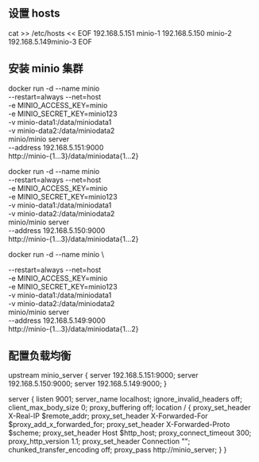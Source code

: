## 设置 hosts

cat >> /etc/hosts << EOF
192.168.5.151 minio-1
192.168.5.150 minio-2
192.168.5.149minio-3
EOF

## 安装 minio 集群
docker run -d --name minio \
  --restart=always --net=host \
  -e MINIO_ACCESS_KEY=minio \
  -e MINIO_SECRET_KEY=minio123 \
  -v minio-data1:/data/miniodata1 \
  -v minio-data2:/data/miniodata2 \
  minio/minio server \
  --address 192.168.5.151:9000 \
  http://minio-{1...3}/data/miniodata{1...2}

  docker run -d --name minio \
  --restart=always --net=host \
  -e MINIO_ACCESS_KEY=minio \
  -e MINIO_SECRET_KEY=minio123 \
  -v minio-data1:/data/miniodata1 \
  -v minio-data2:/data/miniodata2 \
  minio/minio server \
  --address 192.168.5.150:9000 \
  http://minio-{1...3}/data/miniodata{1...2}



docker run -d --name minio \

  --restart=always --net=host \
  -e MINIO_ACCESS_KEY=minio \
  -e MINIO_SECRET_KEY=minio123 \
  -v minio-data1:/data/miniodata1 \
  -v minio-data2:/data/miniodata2 \
  minio/minio server \
  --address 192.168.5.149:9000 \
  http://minio-{1...3}/data/miniodata{1...2}


  ## 配置负载均衡

  upstream minio_server {
    server 192.168.5.151:9000;
    server 192.168.5.150:9000;
    server 192.168.5.149:9000;
    }

server {
    listen 9001;
    server_name  localhost;
    ignore_invalid_headers off;
    client_max_body_size 0;
    proxy_buffering off;
    location / {
        proxy_set_header X-Real-IP $remote_addr;
        proxy_set_header X-Forwarded-For $proxy_add_x_forwarded_for;
        proxy_set_header X-Forwarded-Proto $scheme;
        proxy_set_header Host $http_host;
        proxy_connect_timeout 300;
        proxy_http_version 1.1;
        proxy_set_header Connection "";
        chunked_transfer_encoding off;
        proxy_pass http://minio_server;
    }
}